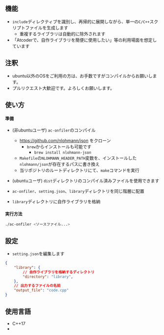 ## 機能
- `include`ディレクティブを識別し、再帰的に展開しながら、単一の`C/C++`スクリプトファイルを生成します
  - 重複するライブラリは自動的に除外されます
- 「Atcoderで、自作ライブラリを簡便に使用したい」等の利用場面を想定しています

## 注釈
- ubuntu以外のOSをご利用の方は、お手数ですがコンパイルからお願いします。
- プルリクエスト大歓迎です。よろしくお願いします。

## 使い方
#### 準備

- (非ubuntuユーザ) `ac-onfiler`のコンパイル
  - https://github.com/nlohmann/json をクローン
    - `brew`からインストールも可能です
      - `brew install nlohmann-json`
  - `Makefile`の`NLOHMANN_HEADER_PATH`変数を、インストールした`nlohmann/json`が存在するパスに書き換え
  - 当リポジトリのルートディレクトリにて、`make`コマンドを実行
- (ubuntuユーザ) `dist`ディレクトリのコンパイル済みファイルを使用できます

- `ac-onfiler`、`setting.json`、`library`ディレクトリを同じ階層に配置
- `library`ディレクトリに自作ライブラリを格納
#### 実行方法
```bash
./ac-onfiler <ソースファイル...>
```

## 設定
- `setting.json`を編集します
```json
{
	"library": {
		// 自作ライブラリを格納するディレクトリ
		"directory": "library",
	},
	// 出力するファイルの名前
	"output_file": "code.cpp"
}
```

## 使用言語
- C++17
- 